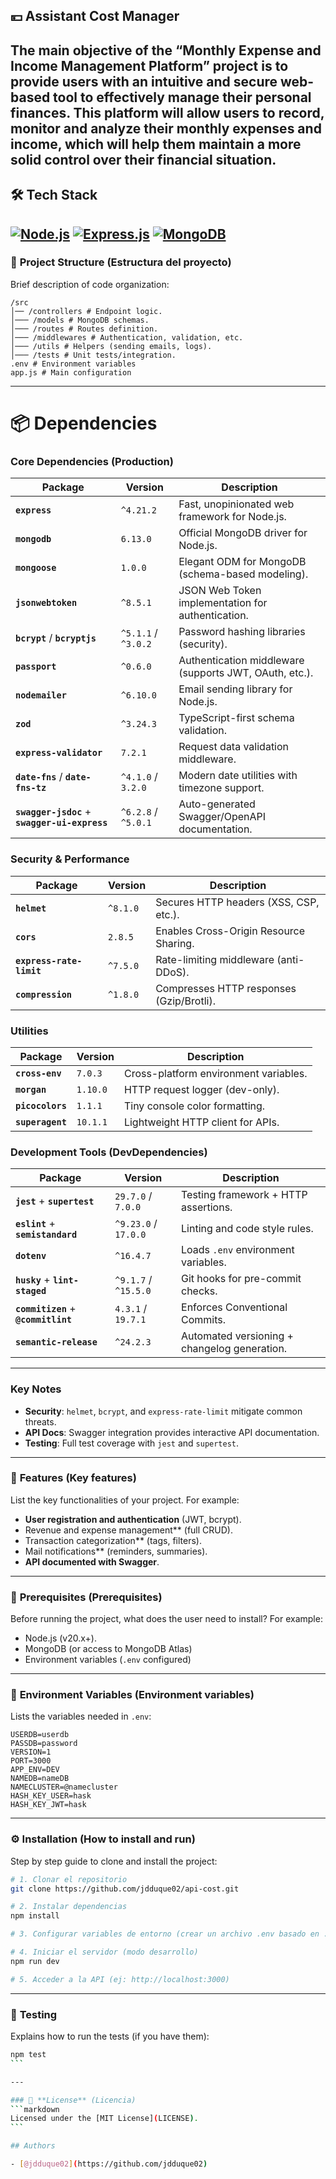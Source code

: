 ## 💴 Assistant Cost Manager

The main objective of the “Monthly Expense and Income Management Platform” project is to provide users with an intuitive and secure web-based tool to effectively manage their personal finances. This platform will allow users to record, monitor and analyze their monthly expenses and income, which will help them maintain a more solid control over their financial situation.
---
## 🛠 Tech Stack
[![Node.js](https://img.shields.io/badge/Node.js-20.x%2B-green)](https://nodejs.org/)
[![Express.js](https://img.shields.io/badge/Express.js-4.x-lightgrey)](https://expressjs.com/)
[![MongoDB](https://img.shields.io/badge/MongoDB-Atlas-blue)](https://www.mongodb.com/atlas)
---

### 📂 **Project Structure** (Estructura del proyecto)

Brief description of code organization:
```plaintext
/src
│── /controllers # Endpoint logic.
│─── /models # MongoDB schemas.
│─── /routes # Routes definition.
│─── /middlewares # Authentication, validation, etc.
│─── /utils # Helpers (sending emails, logs).
│─── /tests # Unit tests/integration.
.env # Environment variables
app.js # Main configuration
```

---

# 📦 Dependencies

### **Core Dependencies (Production)**
| Package | Version | Description |
|---------|---------|-------------|
| **`express`** | `^4.21.2` | Fast, unopinionated web framework for Node.js. |
| **`mongodb`** | `6.13.0` | Official MongoDB driver for Node.js. |
| **`mongoose`** | `1.0.0` | Elegant ODM for MongoDB (schema-based modeling). |
| **`jsonwebtoken`** | `^8.5.1` | JSON Web Token implementation for authentication. |
| **`bcrypt`** / **`bcryptjs`** | `^5.1.1` / `^3.0.2` | Password hashing libraries (security). |
| **`passport`** | `^0.6.0` | Authentication middleware (supports JWT, OAuth, etc.). |
| **`nodemailer`** | `^6.10.0` | Email sending library for Node.js. |
| **`zod`** | `^3.24.3` | TypeScript-first schema validation. |
| **`express-validator`** | `7.2.1` | Request data validation middleware. |
| **`date-fns`** / **`date-fns-tz`** | `^4.1.0` / `3.2.0` | Modern date utilities with timezone support. |
| **`swagger-jsdoc`** + **`swagger-ui-express`** | `^6.2.8` / `^5.0.1` | Auto-generated Swagger/OpenAPI documentation. |

### **Security & Performance**
| Package | Version | Description |
|---------|---------|-------------|
| **`helmet`** | `^8.1.0` | Secures HTTP headers (XSS, CSP, etc.). |
| **`cors`** | `2.8.5` | Enables Cross-Origin Resource Sharing. |
| **`express-rate-limit`** | `^7.5.0` | Rate-limiting middleware (anti-DDoS). |
| **`compression`** | `^1.8.0` | Compresses HTTP responses (Gzip/Brotli). |

### **Utilities**
| Package | Version | Description |
|---------|---------|-------------|
| **`cross-env`** | `7.0.3` | Cross-platform environment variables. |
| **`morgan`** | `1.10.0` | HTTP request logger (dev-only). |
| **`picocolors`** | `1.1.1` | Tiny console color formatting. |
| **`superagent`** | `10.1.1` | Lightweight HTTP client for APIs. |

### **Development Tools (DevDependencies)**
| Package | Version | Description |
|---------|---------|-------------|
| **`jest`** + **`supertest`** | `29.7.0` / `7.0.0` | Testing framework + HTTP assertions. |
| **`eslint`** + **`semistandard`** | `^9.23.0` / `17.0.0` | Linting and code style rules. |
| **`dotenv`** | `^16.4.7` | Loads `.env` environment variables. |
| **`husky`** + **`lint-staged`** | `^9.1.7` / `^15.5.0` | Git hooks for pre-commit checks. |
| **`commitizen`** + **`@commitlint`** | `4.3.1` / `19.7.1` | Enforces Conventional Commits. |
| **`semantic-release`** | `^24.2.3` | Automated versioning + changelog generation. |

---

### **Key Notes**
- **Security**: `helmet`, `bcrypt`, and `express-rate-limit` mitigate common threats.
- **API Docs**: Swagger integration provides interactive API documentation.
- **Testing**: Full test coverage with `jest` and `supertest`.

---

### 🚀 **Features** (Key features)
List the key functionalities of your project. For example:
- **User registration and authentication** (JWT, bcrypt).
- Revenue and expense management** (full CRUD).
- Transaction categorization** (tags, filters).
- Mail notifications** (reminders, summaries).
- **API documented with Swagger**.

---

### 📌 **Prerequisites** (Prerequisites)
Before running the project, what does the user need to install? For example:
- Node.js (v20.x+).
- MongoDB (or access to MongoDB Atlas)
- Environment variables (`.env` configured)

---

### 📄 **Environment Variables** (Environment variables)
Lists the variables needed in `.env`:
```env
USERDB=userdb
PASSDB=password
VERSION=1
PORT=3000
APP_ENV=DEV
NAMEDB=nameDB
NAMECLUSTER=@namecluster
HASH_KEY_USER=hask
HASH_KEY_JWT=hask

```
---

### ⚙️ **Installation** (How to install and run)
Step by step guide to clone and install the project:
```bash
# 1. Clonar el repositorio
git clone https://github.com/jdduque02/api-cost.git

# 2. Instalar dependencias
npm install

# 3. Configurar variables de entorno (crear un archivo .env basado en .env.example)

# 4. Iniciar el servidor (modo desarrollo)
npm run dev

# 5. Acceder a la API (ej: http://localhost:3000)
```
---

### 🧪 **Testing**
Explains how to run the tests (if you have them):
````bash
npm test
```

---

### 📜 **License** (Licencia)
```markdown
Licensed under the [MIT License](LICENSE).
```

## Authors

- [@jdduque02](https://github.com/jdduque02)

